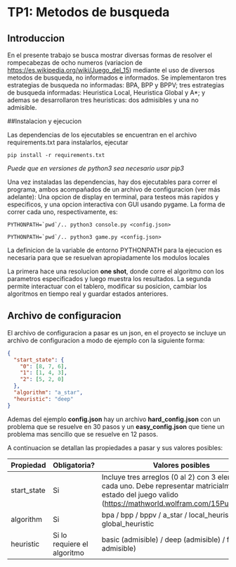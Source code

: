 # TP1: Metodos de busqueda
## Introduccion
En el presente trabajo se busca mostrar diversas formas de
resolver el rompecabezas de ocho numeros (variacion de https://es.wikipedia.org/wiki/Juego_del_15)
mediante el uso de diversos metodos de busqueda, no informados e informados.
Se implementaron tres estrategias de busqueda no informadas: BPA, BPP y BPPV;
tres estrategias de busqueda informadas: Heuristica Local,
Heuristica Global y A*; y ademas se desarrollaron tres heuristicas: dos admisibles y una no admisible.

##Instalacion y ejecucion

Las dependencias de los ejecutables se encuentran en el archivo requirements.txt
para instalarlos, ejecutar
```shell
pip install -r requirements.txt
```
*Puede que en versiones de python3 sea necesario usar pip3*

Una vez instaladas las dependencias, hay dos ejecutables para correr el programa,
ambos acompañados de un archivo de configuracion (ver más adelante): Una opcion
de display en terminal, para testeos más rapidos y especificos, y una opcion interactiva con GUI usando pygame.
La forma de correr cada uno, respectivamente, es:
```shell
PYTHONPATH=`pwd`/.. python3 console.py <config.json>
```
```shell
PYTHONPATH=`pwd`/.. python3 game.py <config.json>
```
La definicion de la variable de entorno PYTHONPATH para la ejecucion es necesaria
para que se resuelvan apropiadamente los modulos locales

La primera hace una resolucion **one shot**, donde corre el algoritmo
con los parametros especificados y luego muestra los resultados.
La segunda permite interactuar con el tablero, modificar su posicion, cambiar los algoritmos en tiempo real
y guardar estados anteriores.

## Archivo de configuracion
El archivo de configuracion a pasar es un json, en el proyecto
se incluye un archivo de configuracion a modo de ejemplo con la siguiente forma:
```json
{
  "start_state": {
    "0": [8, 7, 6],
    "1": [1, 4, 3],
    "2": [5, 2, 0]
  },
  "algorithm": "a_star",
  "heuristic": "deep"
}
```

Ademas del ejemplo **config.json** hay un archivo **hard_config.json** con un
problema que se resuelve en 30 pasos y un **easy_config.json** que tiene un problema
mas sencillo que se resuelve en 12 pasos.

A continuacion se detallan las propiedades a pasar y sus valores posibles:

| Propiedad   | Obligatoria?             | Valores posibles                                                                                                                                                    |
|-------------|--------------------------|---------------------------------------------------------------------------------------------------------------------------------------------------------------------|
| start_state | Si                       | Incluye tres arreglos (0 al 2) con 3 elementos cada uno.  Debe representar matricialmente un estado del juego valido  (https://mathworld.wolfram.com/15Puzzle.html) |
| algorithm   | Si                       | bpa / bpp / bppv / a_star / local_heuristic / global_heuristic                                                                                                 |
| heuristic   | Si lo requiere el algoritmo | basic (admisible) / deep (admisible) / fat (no admisible) 
